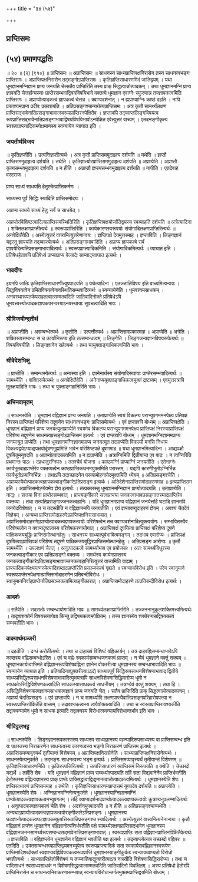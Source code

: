 +++
title = "३४ (५४)"

+++


## प्राप्तिसमः

## (५४) प्रमाणपद्धतिः

॥ २० ॥ (२) (९१०) ॥ प्राप्तिसमः ॥ अप्राप्तिसमः ॥ साधनस्य साध्यप्राप्तिपक्षनिरासेन तस्य साधनत्वभङ्गः प्राप्तिसमः । अप्राप्तिपक्षनिरासेन तद्भङ्गोऽप्राप्तिसमः । कृतिज्ञप्तिसाधारणमिदं जातिद्वयम् । यथा धूमज्ञानमग्निज्ञानं प्राप्य जनयति चेत्सतैव प्राप्तिरिति तस्य प्राक् सिद्धत्वान्नोत्पादकम् । तथा धूमज्ञानमग्निं प्राप्य ज्ञापयति चेत्तर्ह्यन्यस्याः प्राप्तेरसम्भवाद्विषयविषयिभावे वक्तव्ये धूमज्ञान एवाग्नेः स्फुरणान्न तज्ज्ञापकत्वमिति प्राप्तिसमः । अप्राप्योत्पादकत्वं ज्ञापकत्वं चेत्तन्न । क्वाप्यदर्शनात् । न ह्यप्राप्याग्निः काष्ठं दहति । नापि प्रकाश्यमप्राप्य प्रदीपः प्रकाशयति । अतिप्रसङ्गश्चान्यथेत्यप्राप्तिसमः । अत्र कृतौ सामर्थ्यलक्षण प्राप्तिसद्भावेनातिप्रसङ्गाभावात्स्वरूपप्राप्तिरनपेक्षितैव । ज्ञप्तावपि तद्य्वाप्तलिङ्गविषयत्व रूपप्राप्तिसद्भावेनातिप्रसङ्गाभावाद्विषयविषयिभावोऽनपेक्षित एवेत्युत्तरं वाच्यम् । एतदनङ्गीकृत्य स्वरूपप्राप्त्यादिकमपेक्षमाणस्य स्वन्यायेन व्याघात इति ।

### **जयतीर्थविजय**

॥ कृतिज्ञप्तीति । उत्पत्तिज्ञप्तीत्यर्थः । अत्र कृतौ प्राप्तिसममुदाहृत्य दर्शयति ॥ यथेति । ज्ञप्तौ प्राप्तिसममुदाहृत्य दर्शयति ॥ तथेति । कृतिज्ञप्त्योरप्राप्तिसममुदाहृत्य दर्शयति ॥ अप्राप्येति । अप्राप्तौ कृत्यसम्भवमुदाहृत्य दर्शयति ॥ न हीति । अप्राप्तौ ज्ञप्त्यसम्भवमुदाहृत्य दर्शयति ॥ नापीति । एतदेवाह वरदराजः ।

प्राप्य साध्यं साधयति हेतुश्चेत्प्राप्तिकर्मणः ।

साध्यस्य पूर्वं सिद्धिः स्यादिति प्राप्तिसमोदयः ।

अप्राप्य साधये साध्यं हेतुः सर्वं च साधयेत् ।

अप्राप्तेरविशिष्टत्वादित्यप्राप्तिसमस्थितिरिति । कृतिज्ञप्तिपक्षयोर्जातिद्वयस्य स्वव्याहतिं दर्शयति ॥ अत्रेत्यादिना । शक्तिलक्षणप्राप्तीत्यर्थः ॥ स्वरूपप्राप्तिरिति । कार्यकारणस्वरूपयोः संयोगादिलक्षणप्राप्तिरित्यर्थः ॥ अनपेक्षितैवेति । अस्येत्युत्तरं वाच्यमित्युत्तरेणान्वयः । ज्ञप्तिपक्षे देयमुत्तरमाह । ज्ञप्ताविति । लिङ्गज्ञानं यद्वस्तु ज्ञापयति तद्य्वाप्त्येत्यर्थः ॥ अतिप्रसङ्गाभावादिति । अप्राप्य ज्ञापकत्वे सर्वं ज्ञापयेदित्यतिप्रसङ्गाभावादित्यर्थः ॥ स्वरूपप्राप्त्यादिकमिति । संयोगादिकमित्यर्थः ॥ व्याघात इति । प्रतिषेधहेतावपि प्रतिषेध्यं प्राप्याप्राप्य वेत्यादेः साम्याद्य्वाघात इत्यर्थः ।

### **भावदीपः**

इयमपि जातिः कृतिज्ञप्तिसाधारणीत्युपपादयति ॥ यथेत्यादिना । एतज्जातिविषय इति वाच्यमित्यन्वयः । सिद्धविषयत्वेन प्रमितविषयत्वेनावस्थितिसम्भवादित्यर्थः ॥ स्वन्यायेनेति । धूमवत्त्वमसाधकम् । अनवस्थारूपतर्कपराहतत्वात्सम्मतवदिति जातिवादिनोक्ते प्रतिषेधेऽपि धूमवत्त्वस्योत्पादकज्ञापकपरम्परयाऽनवस्थायाः सुवचत्वादिति भावः ।

### **श्रीविजयीन्द्रतीर्थ**

॥ अप्राप्तीति । असम्बन्धेत्यर्थः ॥ कृतीति । उत्पत्तीत्यर्थः । अप्राप्तिसमप्रकारमाह ॥ अप्राप्येति ॥ अत्रेति । शक्तिरूपसम्बन्धः स च कार्यानिरूप्य इति तत्सम्बन्धत्वम् ॥ लिङ्गेति । लिङ्गजन्यज्ञानविषयरूपेत्यर्थः ॥ विषयविषयीति । लिङ्गज्ञानेन सहेत्यर्थः । तथा चायुक्ताङ्गाधिकत्वमिति भावः ।

### **श्रीवेदेशभिक्षु**

॥ प्राप्तीति । सम्बन्धस्येत्यर्थः ॥ अन्यस्या इति । ज्ञानेनार्थस्य संयोगादिरूपायाः प्राप्तेरसम्भवादित्यर्थः ॥ सामर्थ्येति । शक्तिरूपेत्यर्थः ॥ अनपेक्षितैवेति । अनेनाप्ययुक्ताङ्गाधिकत्वमुक्तं द्रष्टव्यम् । एवमुत्तरत्रापि मूलक्षयादिति भावः । तथा च युक्ताङ्गहानिरिति भावः ।

### **अभिनवामृतम्**

॥ साधनस्येति । धूमज्ञानं वह्निज्ञानं प्राप्य जनयति । उताप्राप्येति स्वयं विकल्प्य पराभ्युपगममनपेक्ष्य प्रतिपक्षं निरस्य प्राप्तिपक्षं परिशेष्य तद्दूषणेन साधनत्वभङ्गः प्राप्तिसमेत्यर्थः । एवं ज्ञप्तावपि बोध्यम् ॥ अप्राप्तिपक्षेति । धूमज्ञानं वह्निज्ञानं प्राप्य जनयत्युताप्राप्येति स्वयमेव विकल्प्य पराभ्युपगममनपेक्ष्य प्राप्तिपक्षं निरस्याप्राप्तिपक्षं परिशेष्य तद्दूषणेन साधनत्वप्रसङ्गोऽप्राप्तिसम इत्यर्थः । एवं ज्ञप्तावपि बोध्यम् । धूमज्ञानमग्निज्ञानमप्राप्य जनयत्युत प्राप्येति । तथा धूमज्ञानमग्निज्ञानमप्राप्य जनयत्युत तदप्राप्येति विकल्पौ मनसि निधाय विकल्पद्वयेऽप्याद्यपक्षयोर्दूषणमूह्यमिति भावेन परिशिष्टपक्षे दूषणमाह ॥ यथा धूमज्ञानमित्यादिना । आद्यपक्षौ दूषयितुमनुवदति ॥ अप्राप्योत्पादकत्वमिति ॥ न ह्यप्राप्येति । अत्राग्निमिति द्वितीयान्त एव पाठः । न त्वग्निरिति प्रथमान्तः पाठः । दहधातुरग्निपरः । ततश्चैवं योजना । काष्ठमग्निं प्राप्याग्निं जनयतीति । एतेनाग्नेः कार्यभूतदाहप्राप्तेरेव वक्तव्यत्वेन काष्ठप्राप्तिकथनमयुक्तमिति परास्तम् । यद्यपि कारणीभूतोऽग्निर्भिन्नः कार्यभूतोऽप्यग्निर्भिन्नः । तथाऽपि तदाच्छादनेन परव्यामोहनायेदमुक्तमिति ध्येयम् ॥ अतिप्रसङ्गश्चेति । अप्राप्यस्यैवोत्पादकत्वज्ञापकत्वाङ्गीकारेऽतिप्रसङ्ग इत्यर्थः । अतिदेशेनाप्राप्तिसमोदाहरणमाह ॥ इत्यप्राप्तिसम इति । अप्राप्तिसमोऽप्येवमेव ज्ञेय इत्यर्थः । तत्प्रकारस्तु धूमज्ञानमग्निज्ञानं प्राप्योत्पादयति । उताप्राप्येति । नाद्यः । सत्तया विना प्राप्तेरसम्भवात् । प्राप्त्यङ्गीकारे सत्त्वप्राप्त्या जनकत्वाभावप्रसङ्गात्तस्मादप्राप्तिरेव वक्तव्या । तथा सत्यतिप्रसङ्गाज्जनकत्वहानिः । यदि धूमज्ञानमप्राप्य वह्निज्ञानं जनयेत्तर्हि घटादि ज्ञानमपि जनयेदविशेषात् । न च तदस्तीति न वह्निज्ञानमपि जनयतीति । एवं ज्ञप्तावप्युदाहरणं ज्ञेयम् । अवश्यं चैतदेवं विज्ञेयम् । अन्यथा प्राप्तिसमोदाहरणेऽप्राप्तिपक्षनिरासाभावात् । अप्राप्तिसमोदाहरणेऽप्राप्योत्पादकत्वज्ञापकत्वयोः परिशेषत्वेन तन्न क्वाप्यदर्शनादित्युक्त्ययोगः । सम्भावितस्यैव परिशेष्यत्वेन न क्वाप्यदृष्टत्वस्य परिशेषकरणायोगात् । अप्राप्तिपक्षं दूषयित्वा प्राप्तिपक्षं परिशेष्य दूषणे पाक्षिकजयबुद्धिः प्राप्तिसमोत्थानहेतुः । साधनस्य साध्यात्पूर्वभावित्वमङ्गम् । तदभाव एवारोप्यः । प्राप्तिपक्षं दूषयित्वाऽप्राप्तिपक्षं परिशेष्य तद्दूषणे पाक्षिकजयबुद्धिरप्राप्तिसमोत्थानहेतुः । अतिप्रसङ्ग आरोप्यः ॥ कृतौ सामर्थ्येति । उपलक्षणं चैतत् । अनुत्पादकत्वे सामर्थ्याभाव एव प्रयोजकः । अतः सामर्थ्यविधुरस्य जनकत्वाङ्गीकार एव ह्यतिप्रसङ्गो वक्तव्यः । समर्थस्य कार्यमप्राप्तस्य जनकत्वाङ्गीकारेऽतिप्रसङ्गाभावाज्जनकत्वहानिरित्युत्तरं वाच्यमिति ग्राह्यम् । प्राप्त्यादिकमपेक्ष्यमाणस्येत्यादिशब्दादप्राप्तेरिति प्रसञ्जकत्वं गृह्यते ॥ स्वन्यायविरोध इति । परेण स्वानुमाने स्वरूपप्राप्तेरनपेक्षणात्प्राप्तिसमोदाहरणेन प्रतिबन्दीविरोधः । स्वानुमाननिर्वाहप्राप्तेर्नातिप्रसञ्जकत्वमित्यङ्गीकारात् । अप्राप्तिसमोदाहरणे तत्प्रतिबन्दीविरोध इत्यर्थः ।

### **आदर्शः**

॥ सतैवेति । सदसतोः सम्बन्धायोगादिति भावः ॥ सामर्थ्यलक्षणप्राप्तिरिति । तज्जननानुकूलशक्तिमत्त्वमित्यर्थः । तादृशशक्तेर्न विषयसत्तापेक्षा किन्तु तद्विषयकत्वमपेक्षितम् । तच्च ज्ञानस्येव शक्तेरप्यसद्विषयकत्वं सम्भवतीति भावः ।

### **वाक्यार्थमञ्जरी**

॥ दहतीति । दग्धं करोतीत्यर्थः । तथा च दाहाख्यं विशिष्टं वह्निकार्यम् । तत्र दाहवह्निसम्बन्धाभावेऽपि काष्ठस्य वह्निसम्बन्धोऽस्ति । एवं च वह्नेः स्वकार्यसम्बन्धजनकत्वं प्राप्तम् । न चैवं धूमज्ञाने वक्तुं शक्यम् । धूमज्ञानकार्यत्वाभिमते वह्निज्ञानरूपविशेषवह्निना ज्ञानेन वोक्तरीत्या धूमज्ञानस्य सम्बन्धाभावादिति भावः ॥ स्वन्यायेन व्याघात इति । प्रतिवादिनाह्युक्तरीत्याऽऽद्ये साध्यात्पूर्वं सिद्धिरूपसाधनविशेषणाभावाद् द्वितीये साध्यप्रसिद्धिरूपसाधनविशेषणाभावादित्युभयत्रापि साधनविशेषणासिद्धिमारोप्य धूमो न साधकोऽसिद्धिविशेषणकत्वादिति साधकस्यासाधकत्वं साधनीयम् । तत्राप्येवं वक्तुं शक्यम् । तथा हि । असिद्धिविशेषणकत्वज्ञानमसाधकत्वज्ञानं प्राप्य जनयति चेत् । सतैव प्राप्तिरिति प्राक् सिद्धत्वान्नोत्पादकत्वम् । अप्राप्यं चेदतिप्रसङ्गः । एवं ज्ञप्तावपि । न च सामर्थ्यादि लक्षणप्राप्त्यैवातिप्रसङ्गपरिहारोपपत्त्या न स्वरूपप्राप्तिरपेक्षितेति वाच्यम् । तदावश्यकत्वस्य त्वयैवोक्तत्वादिति । तथा च स्वरूपप्राप्तिरावश्यकीति तद्वाक्यन्यायेन धूमो न साधक इत्यादि तद्वाक्यस्य विरोधात्स्वन्यायविरोधान्तर्भाव इति भावः ।

### **श्रीविट्टलभट्ट**

॥ साधनस्येति । लिङ्गज्ञानरूपकारणस्य साध्यस्य साध्यज्ञानस्य वह्न्यादिरूपसाध्यस्य वा प्राप्तिसम्बन्ध इति यः पक्षस्तस्य निराकरणेन साधनत्वस्य कारणत्वस्य भङ्गो निराकरणं प्राप्तिसम इत्यर्थः । अप्राप्तिसमव्यावृत्त्यर्थं तृतीयान्तं विशेषणम् ॥ अप्राप्तिपक्षनिरासेनेति । साध्याप्राप्तिपक्षनिरासेनेत्यर्थः । साधनस्येत्यनुवर्तते । तद्भङ्गः साधनत्वस्य भङ्ग इत्यर्थः । प्राप्तिसमव्यावृत्त्यर्थं तृतीयान्तं विशेषणम् ॥ कृतिज्ञप्तिसाधारणमिति । कृतिरुत्पत्तिरित्यर्थः । उत्पत्तिसाधारणं व्याप्तिसमं निरूपयति ॥ यथेति । चेच्छब्दो यद्यर्थे । तर्हीति शेषः । यदि धूमज्ञानं वह्निज्ञानं प्राप्य सम्बध्योत्पादयति तर्हि सता विद्यमानेनैव प्राप्तिर्भवतीति हेतोस्तस्य वह्नित्वज्ञानस्य प्राक् प्राप्तेः प्राक्सिद्धत्वाद्विद्यमानत्वान्नोत्पादकत्वमित्यर्थः । धूमज्ञानस्येति शेषः । ज्ञप्तिसाधारणं प्राप्तिसममाह ॥ तथेति । कृतिज्ञप्तिसाधारणमप्राप्तसमं युगपदेव दर्शयति ॥ अप्राप्त्येति । धूमज्ञानस्येति शेषः । अग्निज्ञानमग्निनेत्यनुवर्तते । धूमज्ञानस्याग्निज्ञानमग्निं प्राप्योत्पादकत्वज्ञापकत्वमभ्युपगतम् । तर्हि क्वाप्यदर्शनादप्राप्योत्पादकत्वज्ञापकत्वयोः कुत्राप्यनुपलम्भादित्यर्थः । अनुत्पादकत्वज्ञापकत्वं चेति शेषः । अदर्शनमुपपादयति ॥ न हीति ॥ अतिप्रसङ्गश्चान्यथेति । अन्यथाऽप्राप्योत्पादकत्वज्ञापकत्वयोरङ्गीकारेऽतिप्रसङ्गः । धूमज्ञानस्य घटज्ञानोत्पादकत्वघटज्ञापकव्युत्पत्तिरूपातिप्रसङ्गश्च स्यादित्यर्थः । अस्येत्युत्तरं वाच्यमित्यनेनान्वयः । कृतौ वह्निज्ञानं प्राप्तेन धूमज्ञानेन वह्निज्ञानोत्पत्तिर्भवतीति पक्षे सामर्थ्यलक्षणप्राप्तिसद्भावेन धूमज्ञानस्य वह्निज्ञानजननसामर्थ्यरूपसम्बन्धसद्भावेनातिप्रसङ्गाभावात् । स्वरूपप्राप्तिः सता वह्निज्ञानप्राप्तिर्नापेक्षितैवेत्यर्थः ॥ ज्ञप्ताविति ॥ वह्निज्ञप्त्येन धूमज्ञानेन वह्निज्ञानं भवतीति पक्ष इत्यर्थः । तद्य्वाप्त्येत्यत्र तच्छब्दो वह्निपरः ॥ एतदिति । उक्तसम्बन्धरूपप्राप्तिद्वयमनभ्युपेत्य स्वरूपप्राप्त्यादिकं सता स्वकार्यसवह्निज्ञानस्वरूपेण प्राप्तिमादिशब्दोक्तां स्वज्ञाप्यवह्निविषयकत्वरूपप्राप्तिं धूमज्ञानस्याङ्गीकुर्वतः स्वन्यायव्याप्यतो विरोधो भवतीत्यर्थः । साध्यप्राप्तिहेतोर्विशेषणं च तज्जातिवाद्युक्तरीत्याऽत्र नास्तीति विशेषणासिद्धिरारोप्या । तथा च वादिसाधनं स्वसाध्यसाधकं न विशेषणसिद्धत्वात्सम्मतवदिति जातिवादिनो विवक्षितम् । अस्य प्रतिषेधो हेतोरपि प्राप्तिनिरासेन च साधनत्वनिराकरणासम्भवात् स्वन्यायविरोधान्तर्गतमुक्तमप्राप्तिद्वयमिति बोध्यम् ।

